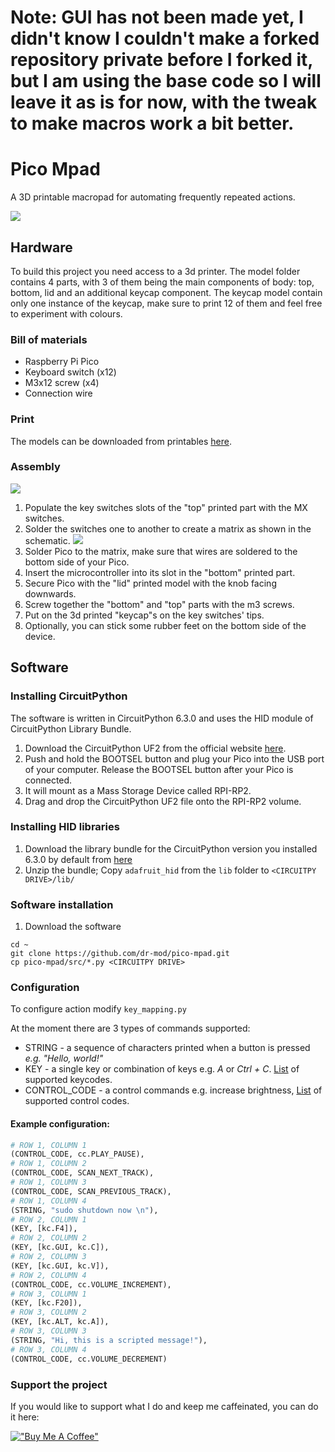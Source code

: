 # Note: GUI has not been made yet, I didn't know I couldn't make a forked repository private before I forked it, but I am using the base code so I will leave it as is for now, with the tweak to make macros work a bit better.
# Pico Mpad

A 3D printable macropad for automating frequently repeated actions.

![](docs/design.jpg)

## Hardware
To build this project you need access to a 3d printer. The model folder contains 4 parts, with 3 of them being the main components of body: top, bottom, lid and an additional keycap component. The keycap model contain only one instance of the keycap, make sure to print 12 of them and feel free to experiment with colours.

### Bill of materials
* Raspberry Pi Pico
* Keyboard switch (x12)
* M3x12 screw (x4)
* Connection wire

### Print
The models can be downloaded from printables [here](https://www.printables.com/model/237720-pico-mpad).

### Assembly
![](docs/components.jpg)
1. Populate the key switches slots of the "top" printed part with the MX switches.
2. Solder the switches one to another to create a matrix as shown in the schematic.
![](docs/schematic.png)
3. Solder Pico to the matrix, make sure that wires are soldered to the bottom side of your Pico.
4. Insert the microcontroller into its slot in the "bottom" printed part.
5. Secure Pico with the "lid" printed model with the knob facing downwards.
6. Screw together the "bottom" and "top" parts with the m3 screws.
7. Put on the 3d printed "keycap"s on the key switches' tips.
8. Optionally, you can stick some rubber feet on the bottom side of the device.

## Software
### Installing CircuitPython 
The software is written in CircuitPython 6.3.0 and uses the HID module of CircuitPython Library Bundle.
1. Download the CircuitPython UF2 from the official website [here](https://circuitpython.org/board/raspberry_pi_pico/).
2. Push and hold the BOOTSEL button and plug your Pico into the USB port of your computer. Release the BOOTSEL button after your Pico is connected.
3. It will mount as a Mass Storage Device called RPI-RP2.
4. Drag and drop the CircuitPython UF2 file onto the RPI-RP2 volume. 

### Installing HID libraries
1. Download the library bundle for the CircuitPython version you installed 6.3.0 by default from [here](https://circuitpython.org/libraries)
2. Unzip the bundle; Copy `adafruit_hid` from the `lib` folder to `<CIRCUITPY DRIVE>/lib/`

### Software installation
1. Download the software
```shell
cd ~
git clone https://github.com/dr-mod/pico-mpad.git
cp pico-mpad/src/*.py <CIRCUITPY DRIVE>
```

### Configuration
To configure action modify `key_mapping.py`

At the moment there are 3 types of commands supported:
* STRING - a sequence of characters printed when a button is pressed _e.g. "Hello, world!"_
* KEY - a single key or combination of keys e.g. _A_ or _Ctrl + C_. [List](https://circuitpython.readthedocs.io/projects/hid/en/latest/_modules/adafruit_hid/keycode.html) of supported keycodes.
* CONTROL_CODE - a control commands e.g. increase brightness, [List](https://circuitpython.readthedocs.io/projects/hid/en/latest/api.html#adafruit-hid-consumer-control-code-consumercontrolcode) of supported control codes.

#### Example configuration:
```python
# ROW 1, COLUMN 1
(CONTROL_CODE, cc.PLAY_PAUSE),
# ROW 1, COLUMN 2
(CONTROL_CODE, SCAN_NEXT_TRACK),
# ROW 1, COLUMN 3
(CONTROL_CODE, SCAN_PREVIOUS_TRACK),
# ROW 1, COLUMN 4
(STRING, "sudo shutdown now \n"),
# ROW 2, COLUMN 1
(KEY, [kc.F4]),
# ROW 2, COLUMN 2
(KEY, [kc.GUI, kc.C]),
# ROW 2, COLUMN 3
(KEY, [kc.GUI, kc.V]),
# ROW 2, COLUMN 4
(CONTROL_CODE, cc.VOLUME_INCREMENT),
# ROW 3, COLUMN 1
(KEY, [kc.F20]),
# ROW 3, COLUMN 2
(KEY, [kc.ALT, kc.A]),
# ROW 3, COLUMN 3
(STRING, "Hi, this is a scripted message!"),
# ROW 3, COLUMN 4
(CONTROL_CODE, cc.VOLUME_DECREMENT)
```

### Support the project
If you would like to support what I do and keep me caffeinated, you can do it here:

[!["Buy Me A Coffee"](https://www.buymeacoffee.com/assets/img/custom_images/orange_img.png)](https://www.buymeacoffee.com/drmod)
